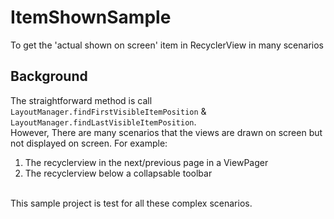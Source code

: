 # ItemShownSample
To get the 'actual shown on screen' item in RecyclerView in many scenarios

## Background
The straightforward method is call `LayoutManager.findFirstVisibleItemPosition` & `LayoutManager.findLastVisibleItemPosition`. <br/>
However, There are many scenarios that the views are drawn on screen but not displayed on screen. For example:<br/>
 1. The recyclerview in the next/previous page in a ViewPager
 2. The recyclerview below a collapsable toolbar
<br/>
This sample project is test for all these complex scenarios. 
